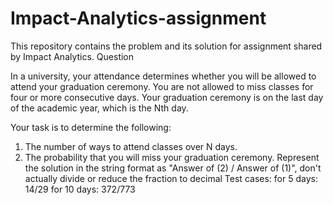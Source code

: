 # Impact-Analytics-assignment
This repository contains the problem and its solution for assignment shared by Impact Analytics.
 Question

In a university, your attendance determines whether you will be allowed to attend your graduation ceremony.
You are not allowed to miss classes for four or more consecutive days.
Your graduation ceremony is on the last day of the academic year, which is the Nth day.

Your task is to determine the following:

1. The number of ways to attend classes over N days. 
2. The probability that you will miss your graduation ceremony. 
Represent the solution in the string format as "Answer of (2) / Answer of (1)", don't actually divide or reduce the fraction to decimal 
Test cases: for 5 days: 14/29 for 10 days: 372/773
